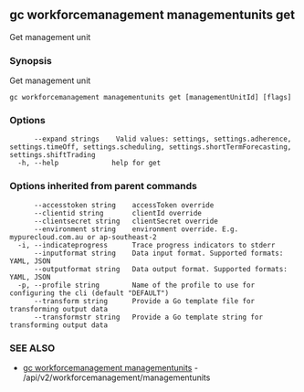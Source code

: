 ## gc workforcemanagement managementunits get

Get management unit

### Synopsis

Get management unit

```
gc workforcemanagement managementunits get [managementUnitId] [flags]
```

### Options

```
      --expand strings    Valid values: settings, settings.adherence, settings.timeOff, settings.scheduling, settings.shortTermForecasting, settings.shiftTrading
  -h, --help             help for get
```

### Options inherited from parent commands

```
      --accesstoken string    accessToken override
      --clientid string       clientId override
      --clientsecret string   clientSecret override
      --environment string    environment override. E.g. mypurecloud.com.au or ap-southeast-2
  -i, --indicateprogress      Trace progress indicators to stderr
      --inputformat string    Data input format. Supported formats: YAML, JSON
      --outputformat string   Data output format. Supported formats: YAML, JSON
  -p, --profile string        Name of the profile to use for configuring the cli (default "DEFAULT")
      --transform string      Provide a Go template file for transforming output data
      --transformstr string   Provide a Go template string for transforming output data
```

### SEE ALSO

* [gc workforcemanagement managementunits](gc_workforcemanagement_managementunits.html)	 - /api/v2/workforcemanagement/managementunits


